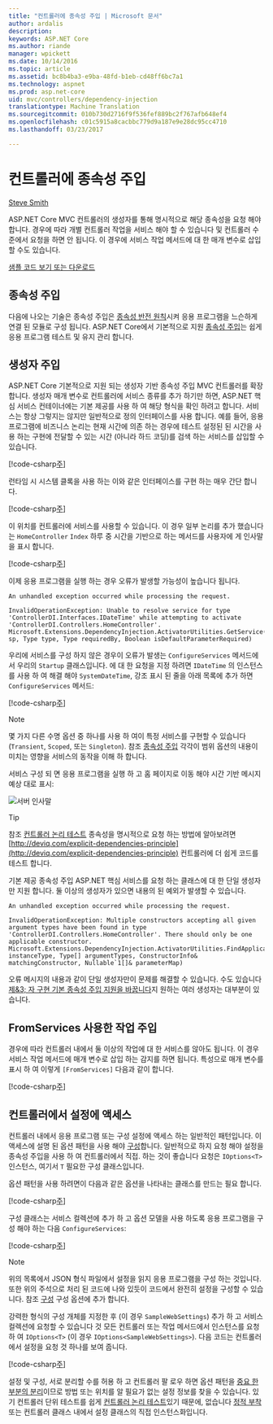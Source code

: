 ```yaml
---
title: "컨트롤러에 종속성 주입 | Microsoft 문서"
author: ardalis
description: 
keywords: ASP.NET Core
ms.author: riande
manager: wpickett
ms.date: 10/14/2016
ms.topic: article
ms.assetid: bc8b4ba3-e9ba-48fd-b1eb-cd48ff6bc7a1
ms.technology: aspnet
ms.prod: asp.net-core
uid: mvc/controllers/dependency-injection
translationtype: Machine Translation
ms.sourcegitcommit: 010b730d2716f9f536fef889bc2f767afb648ef4
ms.openlocfilehash: c01c5915a8cacbbc779d9a187e9e28dc95cc4710
ms.lasthandoff: 03/23/2017

---
```

# <a name="dependency-injection-into-controllers"></a>컨트롤러에 종속성 주입

<a name=dependency-injection-controllers></a>

[Steve Smith](http://ardalis.com)

ASP.NET Core MVC 컨트롤러의 생성자를 통해 명시적으로 해당 종속성을 요청 해야 합니다. 경우에 따라 개별 컨트롤러 작업을 서비스 해야 할 수 있습니다 및 컨트롤러 수준에서 요청을 하면 안 됩니다. 이 경우에 서비스 작업 메서드에 대 한 매개 변수로 삽입할 수도 있습니다.

[샘플 코드 보기 또는 다운로드](https://github.com/aspnet/Docs/tree/master/aspnetcore/mvc/controllers/dependency-injection/sample)

## <a name="dependency-injection"></a>종속성 주입

다음에 나오는 기술은 종속성 주입은 [종속성 반전 원칙](http://deviq.com/dependency-inversion-principle)시켜 응용 프로그램을 느슨하게 연결 된 모듈로 구성 됩니다. ASP.NET Core에서 기본적으로 지원 [종속성 주입](../../fundamentals/dependency-injection.md)는 쉽게 응용 프로그램 테스트 및 유지 관리 합니다.

## <a name="constructor-injection"></a>생성자 주입

ASP.NET Core 기본적으로 지원 되는 생성자 기반 종속성 주입 MVC 컨트롤러를 확장합니다. 생성자 매개 변수로 컨트롤러에 서비스 종류를 추가 하기만 하면, ASP.NET 핵심 서비스 컨테이너에는 기본 제공를 사용 하 여 해당 형식을 확인 하려고 합니다. 서비스는 항상 그렇지는 않지만 일반적으로 정의 인터페이스를 사용 합니다. 예를 들어, 응용 프로그램에 비즈니스 논리는 현재 시간에 의존 하는 경우에 테스트 설정된 된 시간을 사용 하는 구현에 전달할 수 있는 시간 (아니라 하드 코딩)를 검색 하는 서비스를 삽입할 수 있습니다.

[!code-csharp[주](dependency-injection/sample/src/ControllerDI/Interfaces/IDateTime.cs)]


런타임 시 시스템 클록을 사용 하는 이와 같은 인터페이스를 구현 하는 매우 간단 합니다.

[!code-csharp[주](dependency-injection/sample/src/ControllerDI/Services/SystemDateTime.cs)]


이 위치를 컨트롤러에 서비스를 사용할 수 있습니다. 이 경우 일부 논리를 추가 했습니다는 `HomeController` `Index` 하루 중 시간을 기반으로 하는 메서드를 사용자에 게 인사말을 표시 합니다.

[!code-csharp[주](./dependency-injection/sample/src/ControllerDI/Controllers/HomeController.cs?highlight=8,10,12,17,18,19,20,21,22,23,24,25,26,27,28,29,30&range=1-31,51-52)]

이제 응용 프로그램을 실행 하는 경우 오류가 발생할 가능성이 높습니다 됩니다.

<!-- literal_block {"ids": [], "xml:space": "preserve"} -->

```
An unhandled exception occurred while processing the request.

InvalidOperationException: Unable to resolve service for type 'ControllerDI.Interfaces.IDateTime' while attempting to activate 'ControllerDI.Controllers.HomeController'.
Microsoft.Extensions.DependencyInjection.ActivatorUtilities.GetService(IServiceProvider sp, Type type, Type requiredBy, Boolean isDefaultParameterRequired)
```

우리에 서비스를 구성 하지 않은 경우이 오류가 발생는 `ConfigureServices` 메서드에서 우리의 `Startup` 클래스입니다. 에 대 한 요청을 지정 하려면 `IDateTime` 의 인스턴스를 사용 하 여 해결 해야 `SystemDateTime`, 강조 표시 된 줄을 아래 목록에 추가 하면 `ConfigureServices` 메서드:

[!code-csharp[주](./dependency-injection/sample/src/ControllerDI/Startup.cs?highlight=4&range=26-27,42-44)]

> [!NOTE]
> 몇 가지 다른 수명 옵션 중 하나를 사용 하 여이 특정 서비스를 구현할 수 있습니다 (`Transient`, `Scoped`, 또는 `Singleton`). 참조 [종속성 주입](../../fundamentals/dependency-injection.md) 각각이 범위 옵션의 내용이 미치는 영향을 서비스의 동작을 이해 하 합니다.

서비스 구성 되 면 응용 프로그램을 실행 하 고 홈 페이지로 이동 해야 시간 기반 메시지 예상 대로 표시:

![서버 인사말](dependency-injection/_static/server-greeting.png)

>[!TIP]
> 참조 [컨트롤러 논리 테스트](testing.md) 종속성을 명시적으로 요청 하는 방법에 알아보려면 [http://deviq.com/explicit-dependencies-principle](http://deviq.com/explicit-dependencies-principle) 컨트롤러에 더 쉽게 코드를 테스트 합니다.

기본 제공 종속성 주입 ASP.NET 핵심 서비스를 요청 하는 클래스에 대 한 단일 생성자만 지원 합니다. 둘 이상의 생성자가 있으면 내용의 된 예외가 발생할 수 있습니다.

<!-- literal_block {"ids": [], "xml:space": "preserve"} -->

```
An unhandled exception occurred while processing the request.

InvalidOperationException: Multiple constructors accepting all given argument types have been found in type 'ControllerDI.Controllers.HomeController'. There should only be one applicable constructor.
Microsoft.Extensions.DependencyInjection.ActivatorUtilities.FindApplicableConstructor(Type instanceType, Type[] argumentTypes, ConstructorInfo& matchingConstructor, Nullable`1[]& parameterMap)
```

오류 메시지의 내용과 같이 단일 생성자만이 문제를 해결할 수 있습니다. 수도 있습니다 [제&3; 자 구현 기본 종속성 주입 지원을 바꿉니다](../../fundamentals/dependency-injection.md#replacing-the-default-services-container)지 원하는 여러 생성자는 대부분이 있습니다.

## <a name="action-injection-with-fromservices"></a>FromServices 사용한 작업 주입

경우에 따라 컨트롤러 내에서 둘 이상의 작업에 대 한 서비스를 않아도 됩니다. 이 경우 서비스 작업 메서드에 매개 변수로 삽입 하는 감지를 하면 됩니다. 특성으로 매개 변수를 표시 하 여 이렇게 `[FromServices]` 다음과 같이 합니다.

[!code-csharp[주](./dependency-injection/sample/src/ControllerDI/Controllers/HomeController.cs?highlight=1&range=33-38)]

## <a name="accessing-settings-from-a-controller"></a>컨트롤러에서 설정에 액세스

컨트롤러 내에서 응용 프로그램 또는 구성 설정에 액세스 하는 일반적인 패턴입니다. 이 액세스에 설명 된 옵션 패턴을 사용 해야 [구성](../../fundamentals/configuration.md)합니다. 일반적으로 하지 요청 해야 설정을 종속성 주입을 사용 하 여 컨트롤러에서 직접. 하는 것이 좋습니다 요청은 `IOptions<T>` 인스턴스, 여기서 `T` 필요한 구성 클래스입니다.

옵션 패턴을 사용 하려면이 다음과 같은 옵션을 나타내는 클래스를 만드는 필요 합니다.

[!code-csharp[주](dependency-injection/sample/src/ControllerDI/Model/SampleWebSettings.cs)]

구성 클래스는 서비스 컬렉션에 추가 하 고 옵션 모델을 사용 하도록 응용 프로그램을 구성 해야 하는 다음 `ConfigureServices`:

[!code-csharp[주](./dependency-injection/sample/src/ControllerDI/Startup.cs?highlight=3,4,5,6,9,16,19&range=14-44)]

> [!NOTE]
> 위의 목록에서 JSON 형식 파일에서 설정을 읽지 응용 프로그램을 구성 하는 것입니다. 또한 위의 주석으로 처리 된 코드에 나와 있듯이 코드에서 완전히 설정을 구성할 수 있습니다. 참조 [구성](../../fundamentals/configuration.md) 구성 옵션에 추가 합니다.

강력한 형식의 구성 개체를 지정한 후 (이 경우 `SampleWebSettings`) 추가 하 고 서비스 컬렉션에 요청할 수 있습니다 것 모든 컨트롤러 또는 작업 메서드에서 인스턴스를 요청 하 여 `IOptions<T>` (이 경우 `IOptions<SampleWebSettings>`). 다음 코드는 컨트롤러에서 설정을 요청 것 하나를 보여 줍니다.

[!code-csharp[주](./dependency-injection/sample/src/ControllerDI/Controllers/SettingsController.cs?highlight=3,5,7&range=7-22)]

설정 및 구성, 서로 분리할 수를 허용 하 고 컨트롤러 팔 로우 하면 옵션 패턴을 [중요 한 부분의 분리](http://deviq.com/separation-of-concerns/)이므로 방법 또는 위치를 알 필요가 없는 설정 정보를 찾을 수 있습니다. 있기 컨트롤러 단위 테스트를 쉽게 [컨트롤러 논리 테스트](testing.md)있기 때문에, 없습니다 [정적 부착](http://deviq.com/static-cling/) 또는 컨트롤러 클래스 내에서 설정 클래스의 직접 인스턴스화입니다.

